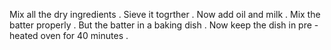 Mix all the dry ingredients .
Sieve it togrther .
Now add oil and milk .
Mix the batter properly .
But the batter in a baking dish .
Now keep the dish in pre - heated oven for 40 minutes .